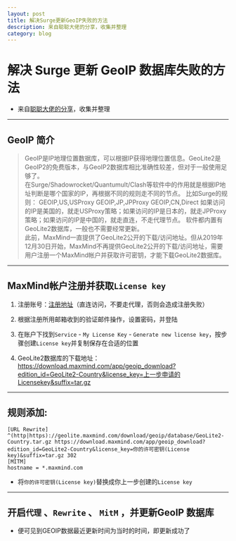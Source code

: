 ```yaml
---
layout: post
title: 解决Surge更新GeoIP失败的方法
description: 来自聪聪大佬的分享，收集并整理
category: blog
---
```


# 解决 Surge 更新 GeoIP 数据库失败的方法
* 来自[聪聪大佬的分享](https://t.me/yxbjx/378327)，收集并整理

***

## GeoIP 简介
> GeoIP是IP地理位置数据库，可以根据IP获得地理位置信息。GeoLite2是GeoIP2的免费版本，与GeoIP2数据库相比准确性较差，但对于一般使用足够了。<br/>在Surge/Shadowrocket/Quantumult/Clash等软件中的作用就是根据IP地址判断是哪个国家的IP，再根据不同的规则走不同的节点。
> 比如Surge的规则：
> GEOIP,US,USProxy
> GEOIP,JP,JPProxy
> GEOIP,CN,Direct
> 如果访问的IP是美国的，就走USProxy策略；如果访问的IP是日本的，就走JPProxy策略；如果访问的IP是中国的，就走直连，不走代理节点。
> 软件都内置有GeoLite2数据库，一般也不需要经常更新。<br/>此前，MaxMind一直提供了GeoLite2公开的下载/访问地址。但从2019年12月30日开始，MaxMind不再提供GeoLite2公开的下载/访问地址，需要用户注册一个MaxMind帐户并获取许可密钥，才能下载GeoLite2数据库。

***

## MaxMind帐户注册并获取`License key`

1. 注册账号：[注册地址](https://www.maxmind.com/en/geolite2/signup )（直连访问，不要走代理，否则会造成注册失败）

2. 根据注册所用邮箱收到的验证邮件操作，设置密码，并登陆

3. 在账户下找到`Service` - `My License Key` - `Generate new license key`，按步骤创建`License key`并复制保存在合适的位置

4. GeoLite2数据库的下载地址：<https://download.maxmind.com/app/geoip_download?edition_id=GeoLite2-Country&license_key=上一步申请的Licensekey&suffix=tar.gz>

***

## 规则添加:
```
[URL Rewrite]
^(http|https)://geolite.maxmind.com/download/geoip/database/GeoLite2-Country.tar.gz https://download.maxmind.com/app/geoip_download?edition_id=GeoLite2-Country&license_key=你的许可密钥(License key)&suffix=tar.gz 302
[MITM]
hostname = *.maxmind.com
```
* 将`你的许可密钥(License key)`替换成你上一步创建的`License key`

***

## 开启`代理` 、`Rewrite` 、 `MitM` ，并更新GeoIP 数据库
* 便可见到GEOIP数据最近更新时间为当时的时间，即更新成功了
